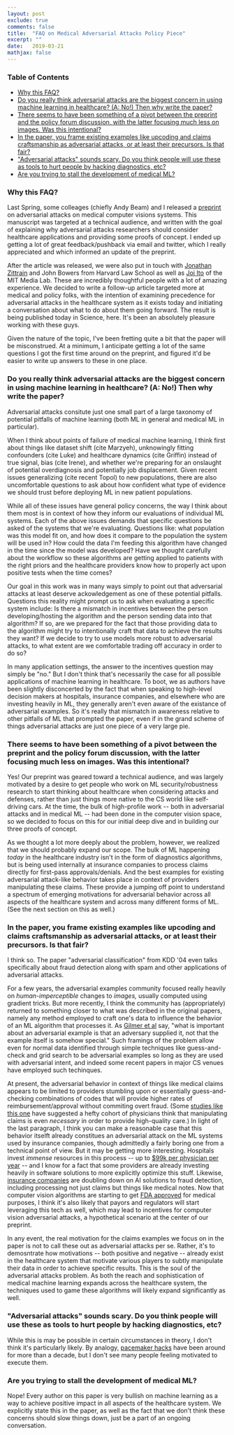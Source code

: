 ```yaml
---
layout: post
exclude: true
comments: false
title:  "FAQ on Medical Adversarial Attacks Policy Piece"
excerpt: ""
date:   2019-03-21
mathjax: false
---
```


### Table of Contents
- [Why this FAQ?](#why-this-faq-)
- [Do you really think adversarial attacks are the biggest concern in using machine learning in healthcare? (A: No!) Then why write the paper?](#do-you-really-think-adversarial-attacks-are-the-biggest-concern-in-using-machine-learning-in-healthcare---a--no---then-why-write-the-paper-)
- [There seems to have been something of a pivot between the preprint and the policy forum discussion, with the latter focusing much less on images.  Was this intentional?](#there-seems-to-have-been-something-of-a-pivot-between-the-preprint-and-the-policy-forum-discussion--with-the-latter-focusing-much-less-on-images--was-this-intentional-)
- [In the paper, you frame existing examples like upcoding and claims craftsmanship as adversarial attacks, or at least their precursors.  Is that fair?](#in-the-paper--you-frame-existing-examples-like-upcoding-and-claims-craftsmanship-as-adversarial-attacks--or-at-least-their-precursors--is-that-fair-)
- ["Adversarial attacks" sounds scary.  Do you think people will use these as tools to hurt people by hacking diagnostics, etc?](#-adversarial-attacks--sounds-scary--do-you-think-people-will-use-these-as-tools-to-hurt-people-by-hacking-diagnostics--etc-)
- [Are you trying to stall the development of medical ML?](#are-you-trying-to-stall-the-development-of-medical-ml-)

### Why this FAQ?

Last Spring, some colleages (chiefly Andy Beam) and I released a [preprint](https://arxiv.org/pdf/1804.05296.pdf) on adversarial attacks on medical computer visions systems. This manuscript was targeted at a technical audience, and written with the goal of explaining why adversarial attacks researchers should consider healthcare applications and providing some proofs of concept.  I ended up getting a lot of great feedback/pushback via email and twitter, which I really appreciated and which informed an update of the preprint.

After the article was released, we were also put in touch with [Jonathan Zittrain](https://hls.harvard.edu/faculty/directory/10992/Zittrain) and John Bowers from Harvard Law School as well as [Joi Ito](https://www.media.mit.edu/people/joi/overview/) of the MIT Media Lab. These are incredibly thoughtful people with a lot of amazing experience. We decided to write a follow-up article targeted more at medical and policy folks, with the intention of examining precedence for adversarial attacks in the healthcare system as it exists today and initiating a conversation about what to do about them going forward. The result is being published today in Science, here. It's been an absolutely pleasure working with these guys.

Given the nature of the topic, I've been fretting quite a bit that the paper will be misconstrued. At a minimum, I anticipate getting a lot of the same questions I got the first time around on the preprint, and figured it'd be easier to write up answers to these in one place.



### Do you really think adversarial attacks are the biggest concern in using machine learning in healthcare? (A: No!) Then why write the paper?

Adversarial attacks consitute just one small part of a large taxonomy of potential pitfalls of machine learning (both ML in general and medical ML in particular).

When I think about points of failure of medical machine learning, I think first about things like dataset shift (cite Marzyeh), unknowingly fitting confounders (cite Luke) and healthcare dynamics (cite Griffin) instead of true signal, bias (cite Irene), and whether we're preparing for an onslaught of potential overdiagnosis and potentially job displacement.  Given recent issues generalizing (cite recent Topol) to new populations, there are also uncomfortable questions to ask about how confident what type of evidence we should trust before deploying ML in new patient populations.

While all of these issues have general policy concerns, the way I think about them most is in context of how they inform our evaluations of individual ML systems. Each of the above issues demands that specific questions be asked of the systems that we're evaluating.  Questions like:  what population was this model fit on, and how does it compare to the population the system will be used in?  How could the data I'm feeding this algorithm have changed in the time since the model was developed?  Have we thought carefully about the workflow so these algorithms are getting applied to patients with the right priors and the healthcare providers know how to properly act upon positive tests when the time comes?

Our goal in this work was in many ways simply to point out that adversarial attacks at least deserve ackowledgement as one of these potential pitfalls. Questions this reality might prompt us to ask when evaluating a specific system include:  Is there a mismatch in incentives between the person developing/hosting the algorithm and the person sending data into that algorithm?  If so, are we prepared for the fact that those providing data to the algorithm might try to intentionally craft that data to achieve the results they want?  If we decide to try to use models more robust to adversarial attacks, to what extent are we comfortable trading off accuracy in order to do so?

In many application settings, the answer to the incentives question may simply be "no."  But I don't think that's necessarily the case for all possible applications of machine learning in healthcare.  To boot, we as authors have been slightly disconcerted by the fact that when speaking to high-level decision makers at hospitals, insurance companies, and elsewhere who are investing heavily in ML, they generally aren't even aware of the existance of adversarial examples.  So it's really that mismatch in awareness relative to other pitfalls of ML that prompted the paper, even if in the grand scheme of things adversarial attacks are just one piece of a very large pie.



### There seems to have been something of a pivot between the preprint and the policy forum discussion, with the latter focusing much less on images.  Was this intentional?

Yes!  Our preprint was geared toward a technical audience, and was largely motivated by a desire to get people who work on ML security/robustness research to start thinking about healthcare when considering attacks and defenses, rather than just things more native to the CS world like self-driving cars.  At the time, the bulk of high-profile work -- both in adversarial attacks and in medical ML -- had been done in the computer vision space, so we decided to focus on this for our initial deep dive and in building our three proofs of concept.

As we thought a lot more deeply about the problem, however, we realized that we should probably expand our scope.  The bulk of ML happening *today* in the healthcare industry isn't in the form of diagnostics algorithms, but is being used internally at insurance companies to process claims directly for first-pass approvals/denials. And the best examples for existing adversarial attack-like behavior takes place in context of providers manipulating these claims. These provide a jumping off point to understand a spectrum of emerging motivations for adversarial behavior across all aspects of the healthcare system and across many different forms of ML. (See the next section on this as well.)



### In the paper, you frame existing examples like upcoding and claims craftsmanship as adversarial attacks, or at least their precursors.  Is that fair?

I think so. The paper "adversarial classification" from KDD '04 even talks specifically about fraud detection along with spam and other applications of adversarial attacks.

For a few years, the adversarial examples community focused really heavily on *human-imperceptible* changes to *images,* usually computed using gradient tricks.  But more recently, I think the community has (appropriately) returned to something closer to what was described in the original papers, namely any method employed to craft one's data to influence the behavior of an ML algorithm that processes it.  As [Gilmer et al](https://arxiv.org/pdf/1807.06732.pdf) say, "what is important about an adversarial example is that an adversary supplied it, not that the example itself is somehow special."  Such framings of the problem allow even for normal data identified through simple techniques like guess-and-check and grid search to be adversarial examples so long as they are used with adversarial intent, and indeed some recent papers in major CS venues have employed such techinques.

At present, the adversarial behavior in context of things like medical claims appears to be limited to providers stumbling upon or essentially guess-and-checking combinations of codes that will provide higher rates of reimbursement/approval without commiting overt fraud.  (Some [studies like this one](https://jamanetwork.com/journals/jama/fullarticle/192577) have suggested a hefty cohort of physicians think that manipulating claims is even *necessary* in order to provide high-quality care.) In light of the last paragraph, I think you can make a reasonable case that this behavior itselft already constitues an adversarial attack on the ML systems used by insurance companies, though admittedly a fairly boring one from a technical point of view. But it may be getting more interesting. Hospitals invest *immense* resources in this process -- up to [$99k per physician per year](https://jamanetwork.com/journals/jama/article-abstract/2673148?redirect=true) -- and I know for a fact that some providers are already investing heavily in software solutions to more explicitly optimize this stuff.  Likewise, [insurance companies](https://www.forbes.com/sites/insights-intelai/2019/02/11/how-ai-can-battle-a-beastmedical-insurance-fraud/#20fa437e363e) are doubling down on AI solutions to fraud detection, including processing not just claims but things like medical notes. Now that computer vision algorithms are starting to get [FDA approved](https://www.fda.gov/newsevents/newsroom/pressannouncements/ucm604357.htm) for medical purposes, I think it's also likely that payors and regulators will start leveraging this tech as well, which may lead to incentives for computer vision adversarial attacks, a hypothetical scenario at the center of our preprint.

In any event, the real motivation for the claims examples we focus on in the paper is not to call these out as adversarial attacks per se.  Rather, it's to demosntrate how motivations -- both positive and negative -- already exist in the healthcare system that motivate various players to subtly manipulate their data in order to achieve specific results. This is the soul of the adversarial attacks problem.  As both the reach and sophistication of medical machine learning expands across the healthcare system, the techniques used to game these algorithms will likely expand significantly as well.



### "Adversarial attacks" sounds scary.  Do you think people will use these as tools to hurt people by hacking diagnostics, etc?

While this is may be possible in certain circumstances in theory, I don't think it's particularly likely.  By analogy, [pacemaker hacks](https://www.wired.com/story/pacemaker-hack-malware-black-hat/) have been around for more than a decade, but I don't see many people feeling motivated to execute them.



### Are you trying to stall the development of medical ML?

Nope!  Every author on this paper is very bullish on machine learning as a way to achieve positive impact in all aspects of the healthcare system.  We explicitly state this in the paper, as well as the fact that we don't think these concerns should slow things down, just be a part of an ongoing conversation.

